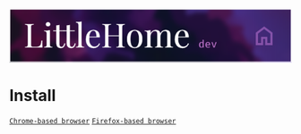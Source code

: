 ![](./media/logo.png) <br>

# Install
[`Chrome-based browser`](./docs/INSTALL_CHROME.md)  [`Firefox-based browser`](./docs/INSTALL_FIREFOX.md)
